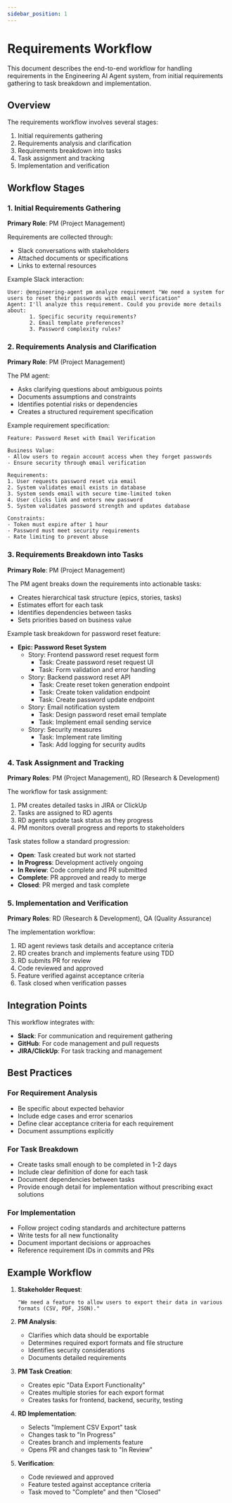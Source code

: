 ```yaml
---
sidebar_position: 1
---
```


# Requirements Workflow

This document describes the end-to-end workflow for handling requirements in the Engineering AI Agent system, from initial requirements gathering to task breakdown and implementation.

## Overview

The requirements workflow involves several stages:
1. Initial requirements gathering
2. Requirements analysis and clarification
3. Requirements breakdown into tasks
4. Task assignment and tracking
5. Implementation and verification

## Workflow Stages

### 1. Initial Requirements Gathering

**Primary Role**: PM (Project Management)

Requirements are collected through:
- Slack conversations with stakeholders
- Attached documents or specifications
- Links to external resources

Example Slack interaction:
```
User: @engineering-agent pm analyze requirement "We need a system for users to reset their passwords with email verification"
Agent: I'll analyze this requirement. Could you provide more details about:
       1. Specific security requirements?
       2. Email template preferences?
       3. Password complexity rules?
```

### 2. Requirements Analysis and Clarification

**Primary Role**: PM (Project Management)

The PM agent:
- Asks clarifying questions about ambiguous points
- Documents assumptions and constraints
- Identifies potential risks or dependencies
- Creates a structured requirement specification

Example requirement specification:
```
Feature: Password Reset with Email Verification

Business Value:
- Allow users to regain account access when they forget passwords
- Ensure security through email verification

Requirements:
1. User requests password reset via email
2. System validates email exists in database
3. System sends email with secure time-limited token
4. User clicks link and enters new password
5. System validates password strength and updates database

Constraints:
- Token must expire after 1 hour
- Password must meet security requirements
- Rate limiting to prevent abuse
```

### 3. Requirements Breakdown into Tasks

**Primary Role**: PM (Project Management)

The PM agent breaks down the requirements into actionable tasks:
- Creates hierarchical task structure (epics, stories, tasks)
- Estimates effort for each task
- Identifies dependencies between tasks
- Sets priorities based on business value

Example task breakdown for password reset feature:

- **Epic: Password Reset System**
  - Story: Frontend password reset request form
    - Task: Create password reset request UI
    - Task: Form validation and error handling
  - Story: Backend password reset API
    - Task: Create reset token generation endpoint
    - Task: Create token validation endpoint
    - Task: Create password update endpoint
  - Story: Email notification system
    - Task: Design password reset email template
    - Task: Implement email sending service
  - Story: Security measures
    - Task: Implement rate limiting
    - Task: Add logging for security audits

### 4. Task Assignment and Tracking

**Primary Roles**: PM (Project Management), RD (Research & Development)

The workflow for task assignment:

1. PM creates detailed tasks in JIRA or ClickUp
2. Tasks are assigned to RD agents
3. RD agents update task status as they progress
4. PM monitors overall progress and reports to stakeholders

Task states follow a standard progression:
- **Open**: Task created but work not started
- **In Progress**: Development actively ongoing
- **In Review**: Code complete and PR submitted
- **Complete**: PR approved and ready to merge
- **Closed**: PR merged and task complete

### 5. Implementation and Verification

**Primary Roles**: RD (Research & Development), QA (Quality Assurance)

The implementation workflow:

1. RD agent reviews task details and acceptance criteria
2. RD creates branch and implements feature using TDD
3. RD submits PR for review
4. Code reviewed and approved
5. Feature verified against acceptance criteria
6. Task closed when verification passes

## Integration Points

This workflow integrates with:

- **Slack**: For communication and requirement gathering
- **GitHub**: For code management and pull requests
- **JIRA/ClickUp**: For task tracking and management

## Best Practices

### For Requirement Analysis

- Be specific about expected behavior
- Include edge cases and error scenarios
- Define clear acceptance criteria for each requirement
- Document assumptions explicitly

### For Task Breakdown

- Create tasks small enough to be completed in 1-2 days
- Include clear definition of done for each task
- Document dependencies between tasks
- Provide enough detail for implementation without prescribing exact solutions

### For Implementation

- Follow project coding standards and architecture patterns
- Write tests for all new functionality
- Document important decisions or approaches
- Reference requirement IDs in commits and PRs

## Example Workflow

1. **Stakeholder Request**:
   ```
   "We need a feature to allow users to export their data in various formats (CSV, PDF, JSON)."
   ```

2. **PM Analysis**:
   - Clarifies which data should be exportable
   - Determines required export formats and file structure
   - Identifies security considerations
   - Documents detailed requirements

3. **PM Task Creation**:
   - Creates epic "Data Export Functionality"
   - Creates multiple stories for each export format
   - Creates tasks for frontend, backend, security, testing

4. **RD Implementation**:
   - Selects "Implement CSV Export" task
   - Changes task to "In Progress"
   - Creates branch and implements feature
   - Opens PR and changes task to "In Review"

5. **Verification**:
   - Code reviewed and approved
   - Feature tested against acceptance criteria
   - Task moved to "Complete" and then "Closed"
